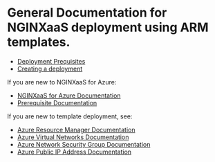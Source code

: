 # General Documentation for NGINXaaS deployment using ARM templates.

- [Deployment Prequisites](./deployments/prerequisites/README.md)
- [Creating a deployment](./deployments/create-or-update/README.md)

If you are new to NGINXaaS for Azure:

- [NGINXaaS for Azure Documentation](https://docs.nginx.com/nginxaas/azure/)
- [Prerequisite Documentation](https://docs.nginx.com/nginxaas/azure/quickstart/prerequisites/)

If you are new to template deployment, see:

- [Azure Resource Manager Documentation](https://docs.microsoft.com/azure/azure-resource-manager/)
- [Azure Virtual Networks Documentation](https://docs.microsoft.com/en-us/azure/templates/microsoft.network/virtualnetworks?pivots=deployment-language-arm-template)
- [Azure Network Security Group Documentation](https://docs.microsoft.com/en-us/azure/templates/microsoft.network/networksecuritygroups?pivots=deployment-language-arm-template)
- [Azure Public IP Address Documentation](https://docs.microsoft.com/en-us/azure/templates/microsoft.network/publicipaddresses?pivots=deployment-language-arm-template)
